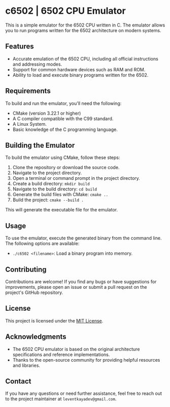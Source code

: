 # c6502 | 6502 CPU Emulator

This is a simple emulator for the 6502 CPU written in C. The emulator allows you to run programs written for the 6502 architecture on modern systems.

## Features

- Accurate emulation of the 6502 CPU, including all official instructions and addressing modes.
- Support for common hardware devices such as RAM and ROM.
- Ability to load and execute binary programs written for the 6502.

## Requirements

To build and run the emulator, you'll need the following:

- CMake (version 3.22.1 or higher)
- A C compiler compatible with the C99 standard.
- A Linux System.
- Basic knowledge of the C programming language.

## Building the Emulator

To build the emulator using CMake, follow these steps:

1. Clone the repository or download the source code.
2. Navigate to the project directory.
3. Open a terminal or command prompt in the project directory.
4. Create a build directory: `mkdir build`
5. Navigate to the build directory: `cd build`
6. Generate the build files with CMake: `cmake ..`
7. Build the project: `cmake --build .`

This will generate the executable file for the emulator.

## Usage

To use the emulator, execute the generated binary from the command line. The following options are available:

- `./c6502 <filename>`: Load a binary program into memory.


## Contributing

Contributions are welcome! If you find any bugs or have suggestions for improvements, please open an issue or submit a pull request on the project's GitHub repository.

## License

This project is licensed under the [MIT License](LICENSE).

## Acknowledgments

- The 6502 CPU emulator is based on the original architecture specifications and reference implementations.
- Thanks to the open-source community for providing helpful resources and libraries.

## Contact

If you have any questions or need further assistance, feel free to reach out to the project maintainer at `leventkayadev@gmail.com`.

